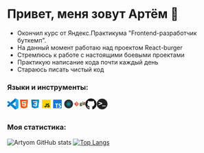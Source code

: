 # Привет, меня зовут Артём 👋

- Окончил курс от Яндекс.Практикума "Frontend-разработчик буткемп".
- На данный момент работаю над проектом React-burger
- Стремлюсь к работе с настоящими боевыми проектами
- Практикую написание кода почти каждый день
- Стараюсь писать чистый код

### Языки и инструменты:

<img align="left" alt="Visual Studio Code" width="26px" src="https://raw.githubusercontent.com/github/explore/80688e429a7d4ef2fca1e82350fe8e3517d3494d/topics/visual-studio-code/visual-studio-code.png" />
<img align="left" alt="HTML5" width="26px" src="./src/img/html.svg" />
<img align="left" alt="CSS3" width="26px" src="./src/img/css.svg" />
<img align="left" alt="JavaScript" width="26px" src="./src/img/jsb.svg" />
<img align="left" alt="TypeScript" width="26px" src="./src/img/tsb.svg" />
<img align="left" alt="React" width="26px" src="./src/img/react.svg" />
<img align="left" alt="Git" width="26px" src="https://raw.githubusercontent.com/github/explore/80688e429a7d4ef2fca1e82350fe8e3517d3494d/topics/git/git.png" />
<img align="left" alt="GitHub" width="26px" src="https://raw.githubusercontent.com/github/explore/78df643247d429f6cc873026c0622819ad797942/topics/github/github.png" />
<img align="left" alt="Terminal" width="26px" src="https://raw.githubusercontent.com/github/explore/80688e429a7d4ef2fca1e82350fe8e3517d3494d/topics/terminal/terminal.png" />

<br/>
<br/>

### Моя статистика:
![Artyom GitHub stats](https://github-readme-stats.vercel.app/api?username=ArtyomAsatryan&show_icons=true&theme=transparent)
[![Top Langs](https://github-readme-stats.vercel.app/api/top-langs/?username=ArtyomAsatryan&layout=compact)](https://github.com/eNRja/github-readme-stats)
